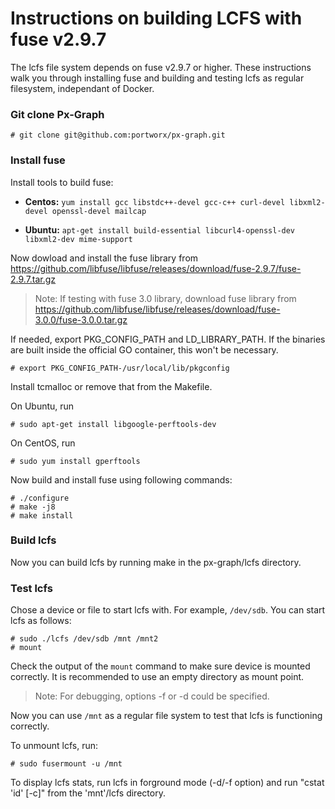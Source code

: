 # Instructions on building LCFS with fuse v2.9.7
The lcfs file system depends on fuse v2.9.7 or higher.  These instructions walk you through installing fuse and building and testing lcfs as regular filesystem, independant of Docker.

### Git clone Px-Graph

```
# git clone git@github.com:portworx/px-graph.git
```

### Install fuse
Install tools to build fuse:

   * **Centos:** 
     `yum install gcc libstdc++-devel gcc-c++ curl-devel libxml2-devel openssl-devel mailcap`

   * **Ubuntu:**
     `apt-get install build-essential libcurl4-openssl-dev libxml2-dev mime-support`
     
Now dowload and install the fuse library from https://github.com/libfuse/libfuse/releases/download/fuse-2.9.7/fuse-2.9.7.tar.gz

> Note: If testing with fuse 3.0 library, download fuse library from https://github.com/libfuse/libfuse/releases/download/fuse-3.0.0/fuse-3.0.0.tar.gz

If needed, export PKG_CONFIG_PATH and LD_LIBRARY_PATH.  If the binaries are built inside the official GO container, this won't be necessary.

```
# export PKG_CONFIG_PATH-/usr/local/lib/pkgconfig
```

Install tcmalloc or remove that from the Makefile.

On Ubuntu, run 

```
# sudo apt-get install libgoogle-perftools-dev
```

On CentOS, run

```
# sudo yum install gperftools
```

Now build and install fuse using following commands:

```
# ./configure
# make -j8
# make install
```

### Build lcfs 
Now you can build lcfs by running make in the px-graph/lcfs directory.


### Test lcfs
Chose a device or file to start lcfs with.  For example, `/dev/sdb`.  You can start lcfs as follows:

```
# sudo ./lcfs /dev/sdb /mnt /mnt2
# mount
```

Check the output of the `mount` command to make sure device is mounted correctly.  It is recommended to use an empty directory as mount point.

> Note: For debugging, options -f or -d could be specified.

Now you can use `/mnt` as a regular file system to test that lcfs is functioning correctly.

To unmount lcfs, run:
```
# sudo fusermount -u /mnt
```

To display lcfs stats, run lcfs in forground mode (-d/-f option) and run "cstat 'id' [-c]" from the 'mnt'/lcfs directory.
